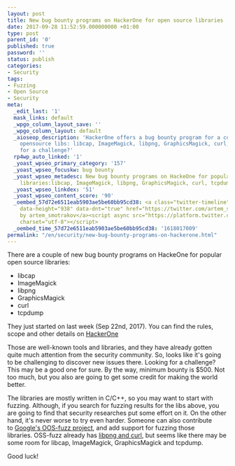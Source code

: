 ```yaml
---
layout: post
title: New bug bounty programs on HackerOne for open source libraries
date: 2017-09-28 11:52:59.000000000 +01:00
type: post
parent_id: '0'
published: true
password: ''
status: publish
categories:
- Security
tags:
- Fuzzing
- Open Source
- Security
meta:
  _edit_last: '1'
  mask_links: default
  _wpgo_column_layout_save: ''
  _wpgo_column_layout: default
  _aioseop_description: 'HackerOne offers a bug bounty program for a couple of popular
    opensource libs: libcap, ImageMagick, libpng, GraphicsMagick, curl, tcpdump. Ready
    for a challenge?'
  rp4wp_auto_linked: '1'
  _yoast_wpseo_primary_category: '157'
  _yoast_wpseo_focuskw: bug bounty
  _yoast_wpseo_metadesc: New bug bounty programs on HackeOne for popular open source
    libraries:libcap, ImageMagick, libpng, GraphicsMagick, curl, tcpdump.
  _yoast_wpseo_linkdex: '51'
  _yoast_wpseo_content_score: '90'
  _oembed_57d72e6511eab5903ae5be60bb95cd38: <a class="twitter-timeline" data-width="625"
    data-height="938" data-dnt="true" href="https://twitter.com/artem_smotrakov?ref_src=twsrc%5Etfw">Tweets
    by artem_smotrakov</a><script async src="https://platform.twitter.com/widgets.js"
    charset="utf-8"></script>
  _oembed_time_57d72e6511eab5903ae5be60bb95cd38: '1618017009'
permalink: "/en/security/new-bug-bounty-programs-on-hackerone.html"
---
```

There are a couple of new bug bounty programs on HackeOne for popular open source libraries:

- libcap
- ImageMagick
- libpng
- GraphicsMagick
- curl
- tcpdump

They just started on last week (Sep 22nd, 2017). You can find the rules, scope and other details on&nbsp;[HackerOne](https://hackerone.com/ibb-data)

Those are well-known tools and libraries, and they have already gotten quite much attention from the security community. So, looks like it's going to be challenging to discover new issues there. Looking for a challenge? This may be a good one for sure. By the way, minimum bounty is $500. Not too much, but you also are going to get some credit for making the world better.

The libraries are mostly written in C/C++, so you may want to start with fuzzing. Although, if you search for fuzzing results for the libs above, you are going to find that security researches put some effort on it. On the other hand, it's never worse to try even harder. Someone can also contribute to&nbsp;[Google's OOS-fuzz project](https://github.com/google/oss-fuzz), and add support for fuzzing those libraries.&nbsp;OSS-fuzz already has&nbsp;[libpng and curl](https://github.com/google/oss-fuzz/tree/master/projects), but seems like there may be some room for&nbsp;libcap,&nbsp;ImageMagick,&nbsp;GraphicsMagick and tcpdump.

Good luck!

